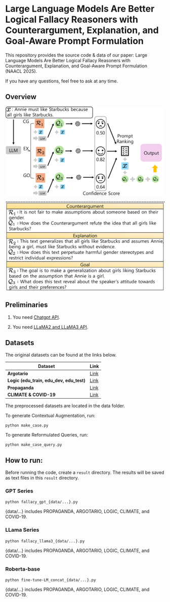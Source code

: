 # Large Language Models Are Better Logical Fallacy Reasoners with Counterargument, Explanation, and Goal-Aware Prompt Formulation

This repository provides the source code & data of our paper: Large Language Models Are Better Logical Fallacy Reasoners with Counterargument, Explanation, and Goal-Aware Prompt Formulation (NAACL 2025).

If you have any questions, feel free to ask at any time.


## Overview

![Model 2](./fig/1.png)

![Model Below](./fig/2.png)

## Preliminaries
1. You need [Chatgpt API](https://openai.com/chatgpt/).
   
2. You need [LLaMA2 and LLaMA3 API](https://huggingface.co/meta-llama).
   

## Datasets

The original datasets can be found at the links below.

| Dataset      | Link |
|-------------|------|
| **Argotario** | [Link](https://github.com/UKPLab/argotario/blob/master/data/arguments-en-2018-01-15.tsv) |
| **Logic (edu_train, edu_dev, edu_test)** | [Link](https://github.com/causalNLP/logical-fallacy/tree/main/data) |
| **Propaganda** | [Link](https://propaganda.qcri.org/nlp4if-shared-task/data/datasets-v2.tgz) |
| **CLIMATE & COVID-19** | [Link](https://github.com/Tariq60/fallacy-detection/tree/master/data) |


The preprocessed datasets are located in the data folder.

To generate Contextual Augmentation, run:

```
python make_case.py
```

To generate Reformulated Queries, run:

```
python make_case_query.py
```


## How to run:

Before running the code, create a `result` directory. The results will be saved as text files in this `result` directory.


### GPT Series

```
python fallacy_gpt_{data/...}.py
```
{data/...} includes PROPAGANDA, ARGOTARIO, LOGIC, CLIMATE, and COVID-19.

### LLama Series

```
python fallacy_llama3_{data/...}.py
```
{data/...} includes PROPAGANDA, ARGOTARIO, LOGIC, CLIMATE, and COVID-19.

### Roberta-base

```
python fine-tune-LM_concat_{data/...}.py
```
{data/...} includes PROPAGANDA, ARGOTARIO, LOGIC, CLIMATE, and COVID-19.




